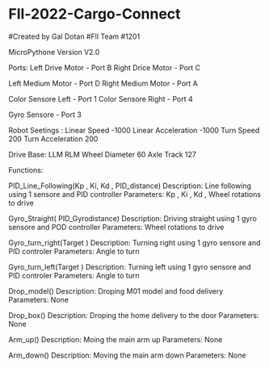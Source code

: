 # Fll-2022-Cargo-Connect
#Created by Gal Dotan
#Fll Team #1201

MicroPythone Version V2.0


Ports:
Left Drive Motor - Port B
Right Drice Motor - Port C

Left Medium Motor - Port D
Right Medium Motor - Port A

Color Sensore Left - Port 1
Color Sensore Right - Port 4

Gyro Sensore - Port 3


Robot Seetings :
Linear Speed -1000
Linear Acceleration -1000
Turn Speed 200
Turn Acceleration 200

Drive Base:
LLM
RLM
Wheel Diameter 60
Axle Track 127  
  
  
Functions:

PID_Line_Following(Kp , Ki, Kd  , PID_distance)
Description: Line following using 1 sensore and PID controller
Parameters: Kp , Ki , Kd , Wheel rotations to drive

Gyro_Straight( PID_Gyrodistance)
Description: Driving straight using 1 gyro sensore and POD controller
Parameters:  Wheel rotations to drive

Gyro_turn_right(Target )
Description: Turning right using 1 gyro sensore and PID controler
Parameters:  Angle to turn

Gyro_turn_left(Target )
Description: Turning left using 1 gyro sensore and PID controler
Parameters:  Angle to turn

Drop_model()
Description: Droping M01 model and food delivery
Parameters:  None

Drop_box()
Description: Droping the home delivery to the door
Parameters:  None

Arm_up()
Description: Moing the main arm up
Parameters:  None

Arm_down()
Description: Moving the main arm down
Parameters:  None
